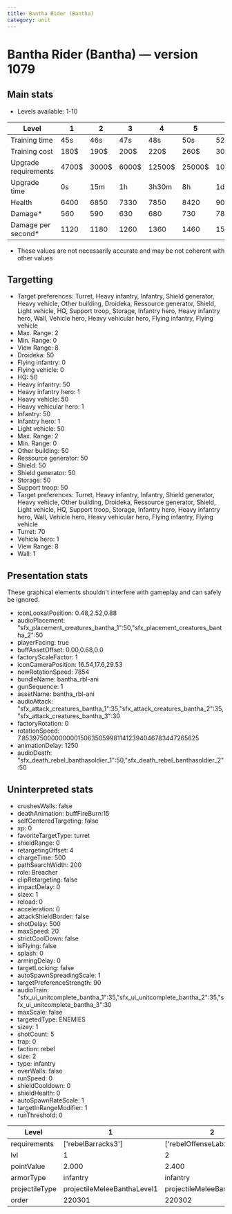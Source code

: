 ```yaml
---
title: Bantha Rider (Bantha)
category: unit
---
```


# Bantha Rider (Bantha) — version 1079

## Main stats

  * Levels available: 1-10

|Level               |1    |2    |3    |4     |5     |6      |7      |8      |9       |10      |
|--------------------|-----|-----|-----|------|------|-------|-------|-------|--------|--------|
|Training time       |45s  |46s  |47s  |48s   |50s   |52s    |54s    |56s    |58s     |1m      |
|Training cost       |180$ |190$ |200$ |220$  |260$  |300$   |340$   |400$   |420$    |460$    |
|Upgrade requirements|4700$|3000$|6000$|12500$|25000$|100000$|160000$|320000$|1000000$|1750000$|
|Upgrade time        |0s   |15m  |1h   |3h30m |8h    |1d     |2d     |3d12h  |5d      |1w1d    |
|Health              |6400 |6850 |7330 |7850  |8420  |9030   |9690   |10400  |11170   |12000   |
|Damage*             |560  |590  |630  |680   |730   |780    |840    |900    |970     |1040    |
|Damage per second*  |1120 |1180 |1260 |1360  |1460  |1560   |1680   |1800   |1940    |2080    |

* These values are not necessarily accurate and may be not coherent with other values

## Targetting

  * Target preferences: Turret, Heavy infantry, Infantry, Shield generator, Heavy vehicle, Other building, Droideka, Ressource generator, Shield, Light vehicle, HQ, Support troop, Storage, Infantry hero, Heavy infantry hero, Wall, Vehicle hero, Heavy vehicular hero, Flying infantry, Flying vehicle
  * Max. Range: 2
  * Min. Range: 0
  * View Range: 8
  * Droideka: 50
  * Flying infantry: 0
  * Flying vehicle: 0
  * HQ: 50
  * Heavy infantry: 50
  * Heavy infantry hero: 1
  * Heavy vehicle: 50
  * Heavy vehicular hero: 1
  * Infantry: 50
  * Infantry hero: 1
  * Light vehicle: 50
  * Max. Range: 2
  * Min. Range: 0
  * Other building: 50
  * Ressource generator: 50
  * Shield: 50
  * Shield generator: 50
  * Storage: 50
  * Support troop: 50
  * Target preferences: Turret, Heavy infantry, Infantry, Shield generator, Heavy vehicle, Other building, Droideka, Ressource generator, Shield, Light vehicle, HQ, Support troop, Storage, Infantry hero, Heavy infantry hero, Wall, Vehicle hero, Heavy vehicular hero, Flying infantry, Flying vehicle
  * Turret: 70
  * Vehicle hero: 1
  * View Range: 8
  * Wall: 1

## Presentation stats

These graphical elements shouldn't interfere with gameplay and can safely be ignored.

  * iconLookatPosition: 0.48,2.52,0.88
  * audioPlacement: "sfx_placement_creatures_bantha_1":50,"sfx_placement_creatures_bantha_2":50
  * playerFacing: true
  * buffAssetOffset: 0.00,0.68,0.0
  * factoryScaleFactor: 1
  * iconCameraPosition: 16.54,17.6,29.53
  * newRotationSpeed: 7854
  * bundleName: bantha_rbl-ani
  * gunSequence: 1
  * assetName: bantha_rbl-ani
  * audioAttack: "sfx_attack_creatures_bantha_1":35,"sfx_attack_creatures_bantha_2":35,"sfx_attack_creatures_bantha_3":30
  * factoryRotation: 0
  * rotationSpeed: 7.8539750000000001506350599811412394046783447265625
  * animationDelay: 1250
  * audioDeath: "sfx_death_rebel_banthasoldier_1":50,"sfx_death_rebel_banthasoldier_2":50

## Uninterpreted stats

  * crushesWalls: false
  * deathAnimation: buffFireBurn:15
  * selfCenteredTargeting: false
  * xp: 0
  * favoriteTargetType: turret
  * shieldRange: 0
  * retargetingOffset: 4
  * chargeTime: 500
  * pathSearchWidth: 200
  * role: Breacher
  * clipRetargeting: false
  * impactDelay: 0
  * sizex: 1
  * reload: 0
  * acceleration: 0
  * attackShieldBorder: false
  * shotDelay: 500
  * maxSpeed: 20
  * strictCoolDown: false
  * isFlying: false
  * splash: 0
  * armingDelay: 0
  * targetLocking: false
  * autoSpawnSpreadingScale: 1
  * targetPreferenceStrength: 90
  * audioTrain: "sfx_ui_unitcomplete_bantha_1":35,"sfx_ui_unitcomplete_bantha_2":35,"sfx_ui_unitcomplete_bantha_3":30
  * maxScale: false
  * targetedType: ENEMIES
  * sizey: 1
  * shotCount: 5
  * trap: 0
  * faction: rebel
  * size: 2
  * type: infantry
  * overWalls: false
  * runSpeed: 0
  * shieldCooldown: 0
  * shieldHealth: 0
  * autoSpawnRateScale: 1
  * targetInRangeModifier: 1
  * runThreshold: 0

|Level         |1                          |2                          |3                          |4                          |5                          |6                          |7                          |8                          |9                          |10                          |
|--------------|---------------------------|---------------------------|---------------------------|---------------------------|---------------------------|---------------------------|---------------------------|---------------------------|---------------------------|----------------------------|
|requirements  |['rebelBarracks3']         |['rebelOffenseLab2']       |['rebelOffenseLab3']       |['rebelOffenseLab4']       |['rebelOffenseLab5']       |['rebelOffenseLab6']       |['rebelOffenseLab7']       |['rebelOffenseLab8']       |['rebelOffenseLab9']       |['rebelOffenseLab10']       |
|lvl           |1                          |2                          |3                          |4                          |5                          |6                          |7                          |8                          |9                          |10                          |
|pointValue    |2.000                      |2.400                      |2.800                      |3.200                      |3.600                      |4.000                      |4.400                      |4.800                      |5.200                      |6.000                       |
|armorType     |infantry                   |infantry                   |infantry                   |infantry                   |infantry                   |infantry                   |bruiserInfantry            |bruiserInfantry            |bruiserInfantry            |bruiserInfantry             |
|projectileType|projectileMeleeBanthaLevel1|projectileMeleeBanthaLevel2|projectileMeleeBanthaLevel3|projectileMeleeBanthaLevel4|projectileMeleeBanthaLevel5|projectileMeleeBanthaLevel6|projectileMeleeBanthaLevel7|projectileMeleeBanthaLevel8|projectileMeleeBanthaLevel9|projectileMeleeBanthaLevel10|
|order         |220301                     |220302                     |220303                     |220304                     |220305                     |220306                     |220307                     |220308                     |220309                     |220310                      |

